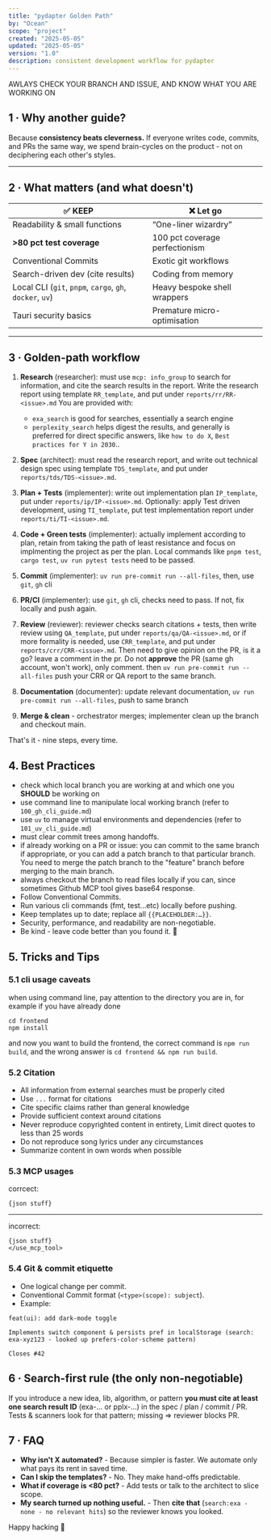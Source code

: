 ```yaml
---
title: "pydapter Golden Path"
by: "Ocean"
scope: "project"
created: "2025-05-05"
updated: "2025-05-05"
version: "1.0"
description: consistent development workflow for pydapter
---
```


AWLAYS CHECK YOUR BRANCH AND ISSUE, AND KNOW WHAT YOU ARE WORKING ON

## 1 · Why another guide?

Because **consistency beats cleverness.** If everyone writes code, commits, and
PRs the same way, we spend brain-cycles on the product - not on deciphering each
other's styles.

---

## 2 · What matters (and what doesn't)

| ✅ KEEP                                                  | ❌ Let go                      |
| -------------------------------------------------------- | ------------------------------ |
| Readability & small functions                            | “One-liner wizardry”           |
| **>80 pct test coverage**                                | 100 pct coverage perfectionism |
| Conventional Commits                                     | Exotic git workflows           |
| Search-driven dev (cite results)                         | Coding from memory             |
| Local CLI (`git`, `pnpm`, `cargo`, `gh`, `docker`, `uv`) | Heavy bespoke shell wrappers   |
| Tauri security basics                                    | Premature micro-optimisation   |

---

## 3 · Golden-path workflow

1. **Research** (researcher): must use `mcp: info_group` to search for
   information, and cite the search results in the report. Write the research
   report using template `RR_template`, and put under `reports/rr/RR-<issue>.md`
   You are provided with:
   - `exa_search` is good for searches, essentially a search engine
   - `perplexity_search` helps digest the results, and generally is preferred
     for direct specific answers, like `how to do X`,
     `Best practices for Y in 2030`..

2. **Spec** (architect): must read the research report, and write out technical
   design spec using template `TDS_template`, and put under
   `reports/tds/TDS-<issue>.md`.

3. **Plan + Tests** (implementer): write out implementation plan `IP_template`,
   put under `reports/ip/IP-<issue>.md`. Optionally: apply Test driven
   development, using `TI_template`, put test implementation report under
   `reports/ti/TI-<issue>.md`.

4. **Code + Green tests** (implementer): actually implement according to plan,
   retain from taking the path of least resistance and focus on implmenting the
   project as per the plan. Local commands like `pnpm test`, `cargo test`,
   `uv run pytest tests` need to be passed.

5. **Commit** (implementer): `uv run pre-commit run --all-files`, then, use
   `git`, `gh` cli

6. **PR/CI** (implementer): use `git`, `gh` cli, checks need to pass. If not,
   fix locally and push again.

7. **Review** (reviewer): reviewer checks search citations + tests, then write
   review using `QA_template`, put under `reports/qa/QA-<issue>.md`, or if more
   formality is needed, use `CRR_template`, and put under
   `reports/crr/CRR-<issue>.md`. Then need to give opinion on the PR, is it a
   go? leave a comment in the pr. Do not **approve** the PR (same gh account,
   won't work), only comment. then `uv run pre-commit run --all-files` push your
   CRR or QA report to the same branch.

8. **Documentation** (documenter): update relevant documentation,
   `uv run pre-commit run --all-files`, push to same branch

9. **Merge & clean** - orchestrator merges; implementer clean up the branch and
   checkout main.

That's it - nine steps, every time.

## 4. Best Practices

- check which local branch you are working at and which one you **SHOULD** be
  working on
- use command line to manipulate local working branch (refer to
  `100_gh_cli_guide.md`)
- use `uv` to manage virtual environments and dependencies (refer to
  `101_uv_cli_guide.md`)
- must clear commit trees among handoffs.
- if already working on a PR or issue: you can commit to the same branch if
  appropriate, or you can add a patch branch to that particular branch. You need
  to merge the patch branch to the "feature" branch before merging to the main
  branch.
- always checkout the branch to read files locally if you can, since sometimes
  Github MCP tool gives base64 response.
- Follow Conventional Commits.
- Run various cli commands (fmt, test...etc) locally before pushing.
- Keep templates up to date; replace all `{{PLACEHOLDER:…}}`.
- Security, performance, and readability are non-negotiable.
- Be kind - leave code better than you found it. 🚀

## 5. Tricks and Tips

### 5.1 cli usage caveats

when using command line, pay attention to the directory you are in, for example
if you have already done

```
cd frontend
npm install
```

and now you want to build the frontend, the correct command is `npm run build`,
and the wrong answer is `cd frontend && npm run build`.

### 5.2 Citation

- All information from external searches must be properly cited
- Use `...` format for citations
- Cite specific claims rather than general knowledge
- Provide sufficient context around citations
- Never reproduce copyrighted content in entirety, Limit direct quotes to less
  than 25 words
- Do not reproduce song lyrics under any circumstances
- Summarize content in own words when possible

### 5.3 MCP usages

corrcect:

```
{json stuff}
```

---

incorrect:

```
{json stuff}
</use_mcp_tool>
```

### 5.4 Git & commit etiquette

- One logical change per commit.
- Conventional Commit format (`<type>(scope): subject`).
- Example:

```
feat(ui): add dark-mode toggle

Implements switch component & persists pref in localStorage (search: exa-xyz123 - looked up prefers-color-scheme pattern)

Closes #42
```

## 6 · Search-first rule (the only non-negotiable)

If you introduce a new idea, lib, algorithm, or pattern **you must cite at least
one search result ID** (exa-… or pplx-…) in the spec / plan / commit / PR. Tests
& scanners look for that pattern; missing ⇒ reviewer blocks PR.

## 7 · FAQ

- **Why isn't X automated?** - Because simpler is faster. We automate only what
  pays its rent in saved time.
- **Can I skip the templates?** - No. They make hand-offs predictable.
- **What if coverage is <80 pct?** - Add tests or talk to the architect to slice
  scope.
- **My search turned up nothing useful.** - Then **cite that**
  (`search:exa - none - no relevant hits`) so the reviewer knows you looked.

Happy hacking 🐝
